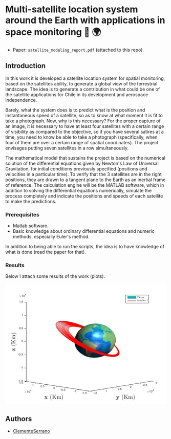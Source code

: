 # Multi-satellite location system around the Earth with applications in space monitoring :satellite: :earth_africa:

- Paper: `satellite_modeling_report.pdf` (attached to this repo).

## Introduction

In this work it is developed a satellite location system for spatial monitoring, based on the satellites ability, to generate a global view of the terrestrial landscape. The idea is to generate a contribution in what could be one of the satellite applications for Chile in its development and aerospace independence.

Barely, what the system does is to predict what is the position and instantaneous speed of a satellite, so as to know at what moment it is fit to take a photograph. Now, why is this necessary? For the proper capture of an image, it is necessary to have at least four satellites with a certain range of visibility as compared to the objective, so if you have several satires at a time, you need to know be able to take a photograph (specifically, when four of them are over a certain range of spatial coordinates). The project envisages putting seven satellites in a row simultaneously.

The mathematical model that sustains the project is based on the numerical solution of the differential equations given by Newton's Law of Universal Gravitation, for initial conditions previously specified (positions and velocities in a particular time). To verify that the 3 satellites are in the right positions, they are drawn to a tangent plane to the Earth as an inertial frame of reference. The calculation engine will be the MATLAB software, which in addition to solving the differential equations numerically, simulate the process completely and indicate the positions and speeds of each satellite to make the predictions.

### Prerequisites

- Matlab software.
- Basic knowledge about ordinary differential equations and numeric methods, especially Euler's method.

In addition to being able to run the scripts, the idea is to have knowledge of what is done (read the paper for that).

### Results

Below I attach some results of the work (plots).

![alt text](https://github.com/ClementeSerrano/satellite-modeling/blob/master/motion_graphics/trayectoriaSAT1.jpg)

## Authors

- [ClementeSerrano](https://github.com/ClementeSerrano)
